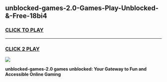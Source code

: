 
## unblocked-games-2.0-Games-Play-Unblocked-&-Free-18bi4
<h3>
<a href="https://premium76.site?title=unblocked-games-2.0&ref=24A">CLICK TO PLAY</a></h3>
<hr>

<h3>
<a href="https://premium76.site?title=unblocked-games-2.0&ref=24A">CLICK 2 PLAY</a>
  
</h3>

<a href="https://premium76.site?title=unblocked-games-2.0&ref=24A"><img src="https://clearcache.store/games.png"></a>


**unblocked-games-2.0 games unblocked: Your Gateway to Fun and Accessible Online Gaming**
